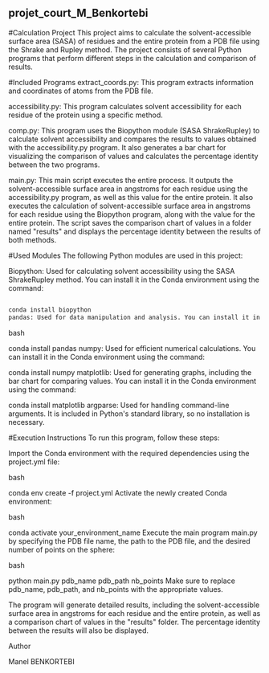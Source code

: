 ## projet_court_M_Benkortebi

#Calculation Project
This project aims to calculate the solvent-accessible surface area (SASA) of residues and the entire protein from a PDB file using the Shrake and Rupley method. The project consists of several Python programs that perform different steps in the calculation and comparison of results.

#Included Programs
extract_coords.py: This program extracts information and coordinates of atoms from the PDB file.

accessibility.py: This program calculates solvent accessibility for each residue of the protein using a specific method.

comp.py: This program uses the Biopython module (SASA ShrakeRupley) to calculate solvent accessibility and compares the results to values obtained with the accessibility.py program. It also generates a bar chart for visualizing the comparison of values and calculates the percentage identity between the two programs.

main.py: This main script executes the entire process. It outputs the solvent-accessible surface area in angstroms for each residue using the accessibility.py program, as well as this value for the entire protein. It also executes the calculation of solvent-accessible surface area in angstroms for each residue using the Biopython program, along with the value for the entire protein. The script saves the comparison chart of values in a folder named "results" and displays the percentage identity between the results of both methods.

#Used Modules
The following Python modules are used in this project:

Biopython: Used for calculating solvent accessibility using the SASA ShrakeRupley method. You can install it in the Conda environment using the command:

```bash

conda install biopython
pandas: Used for data manipulation and analysis. You can install it in the Conda environment using the command:
```
bash

conda install pandas
numpy: Used for efficient numerical calculations. You can install it in the Conda environment using the command:


conda install numpy
matplotlib: Used for generating graphs, including the bar chart for comparing values. You can install it in the Conda environment using the command:


conda install matplotlib
argparse: Used for handling command-line arguments. It is included in Python's standard library, so no installation is necessary.

#Execution Instructions
To run this program, follow these steps:

Import the Conda environment with the required dependencies using the project.yml file:

bash

conda env create -f project.yml
Activate the newly created Conda environment:

bash

conda activate your_environment_name
Execute the main program main.py by specifying the PDB file name, the path to the PDB file, and the desired number of points on the sphere:

bash

python main.py pdb_name pdb_path nb_points
Make sure to replace pdb_name, pdb_path, and nb_points with the appropriate values.

The program will generate detailed results, including the solvent-accessible surface area in angstroms for each residue and the entire protein, as well as a comparison chart of values in the "results" folder. The percentage identity between the results will also be displayed.

Author

Manel BENKORTEBI
